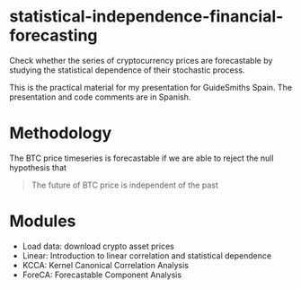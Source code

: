 # statistical-independence-financial-forecasting

Check whether the series of cryptocurrency prices are forecastable by studying the statistical dependence of their stochastic process.

This is the practical material for my presentation for GuideSmiths Spain. The presentation and code comments are in Spanish.

# Methodology

The BTC price timeseries is forecastable if we are able to reject the null hypothesis that

> The future of BTC price is independent of the past

# Modules

- Load data: download crypto asset prices
- Linear: Introduction to linear correlation and statistical dependence
- KCCA: Kernel Canonical Correlation Analysis
- ForeCA: Forecastable Component Analysis
